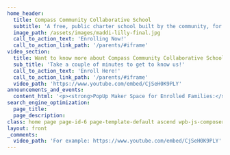 ```yaml
---
home_header:
  title: Compass Community Collaborative School
  subtitle: 'A free, public charter school built by the community, for the community. Opening for students entering grades 6-10 in 2018. Register now!'
  image_path: /assets/images/maddi-lilly-final.jpg
  call_to_action_text: 'Enrolling Now!'
  call_to_action_link_path: '/parents/#iframe'
video_section:
  title: Want to know more about Compass Community Collaborative School?
  sub_title: 'Take a couple of minutes to get to know us!'
  call_to_action_text: 'Enroll Here!'
  call_to_action_link_path: '/parents/#iframe'
  video_path: 'https://www.youtube.com/embed/CjSeH0K9PLY'
announcements_and_events:
  content_html: '<p><strong>PopUp Maker Space for Enrolled Families:</strong> July 29, three sessions for 10 students each session. Sessions start at 12p, 1p, and 2p. Register by emailing jenniferwhite714m@gmail.com. First come, first served!</p><p><strong>PopUp Maker Space during First Friday Gallery Walk in downtown Fort Collins</strong>. Come visit us and play and learn in the Atrium at Mesh, 242 Linden Street, 6-8p on both Friday, August 4th, and Friday, September 1st. Drop by and say hello!</p><p><em><strong>Next meeting of CCC Prototype/YSci Summer Program:</strong></em>&nbsp;August 8-11, 12p-3p, at Mesh Classroom, 242 Linden Street for Video Editing</p><p><strong>Presentation of Learning and Parent Information Night:</strong> First Friday Fort Collins, Sept.1, 6p-8p, in the Mesh Atrium, 242 Linden Street</p><p><em><strong>Next Board Meeting:</strong></em> Mesh Campus conference room, 6-8 pm, Wed. August 2, 2017</p><p><strong>City Park Pool Party for all Registered CCC Families and their friends:</strong> Free admission for all registered families, $2 per person all others. 6-8pm, August 11th.</p>'
search_engine_optimization:
  page_title:
  page_description:
class: home page page-id-6 page-template-default ascend wpb-js-composer js-comp-ver-4.11.2 vc_responsive
layout: front
_comments:
  video_path: 'For example: https://www.youtube.com/embed/CjSeH0K9PLY'
---
```

